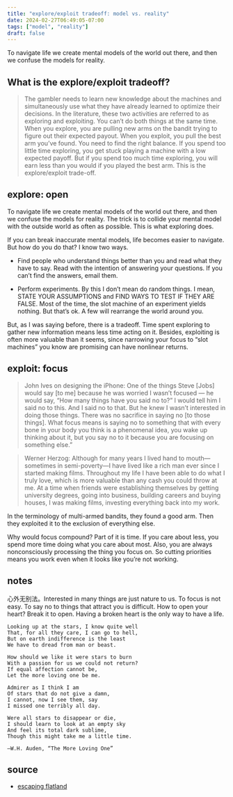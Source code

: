 ```yaml
---
title: "explore/exploit tradeoff: model vs. reality"
date: 2024-02-27T06:49:05-07:00
tags: ["model", "reality"]
draft: false
---
```


To navigate life we create mental models of the world out there, and then we confuse the models for reality.

## What is the explore/exploit tradeoff?

> The gambler needs to learn new knowledge about the machines and simultaneously use what they have already learned to optimize their decisions. In the literature, these two activities are referred to as exploring and exploiting. You can’t do both things at the same time. When you explore, you are pulling new arms on the bandit trying to figure out their expected payout. When you exploit, you pull the best arm you’ve found. You need to find the right balance. If you spend too little time exploring, you get stuck playing a machine with a low expected payoff. But if you spend too much time exploring, you will earn less than you would if you played the best arm. This is the explore/exploit trade-off.

## explore: open

To navigate life we create mental models of the world out there, and then we confuse the models for reality. The trick is to collide your mental model with the outside world as often as possible. This is what exploring does.

If you can break inaccurate mental models, life becomes easier to navigate. But how do you do that? I know two ways.

* Find people who understand things better than you and read what they have to say. Read with the intention of answering your questions. If you can’t find the answers, email them.

* Perform experiments. By this I don’t mean do random things. I mean, STATE YOUR ASSUMPTIONS and FIND WAYS TO TEST IF THEY ARE FALSE. Most of the time, the slot machine of an experiment yields nothing. But that’s ok. A few will rearrange the world around you.

But, as I was saying before, there is a tradeoff. Time spent exploring to gather new information means less time acting on it. Besides, exploiting is often more valuable than it seems, since narrowing your focus to “slot machines” you know are promising can have nonlinear returns.

## exploit: focus

> John Ives on designing the iPhone: One of the things Steve [Jobs] would say [to me] because he was worried I wasn’t focused — he would say, “How many things have you said no to?” I would tell him I said no to this. And I said no to that. But he knew I wasn’t interested in doing those things. There was no sacrifice in saying no [to those things]. What focus means is saying no to something that with every bone in your body you think is a phenomenal idea, you wake up thinking about it, but you say no to it because you are focusing on something else.”

> Werner Herzog: Although for many years I lived hand to mouth—sometimes in semi-poverty—I have lived like a rich man ever since I started making films. Throughout my life I have been able to do what I truly love, which is more valuable than any cash you could throw at me. At a time when friends were establishing themselves by getting university degrees, going into business, building careers and buying houses, I was making films, investing everything back into my work.

In the terminology of multi-armed bandits, they found a good arm. Then they exploited it to the exclusion of everything else.

Why would focus compound? Part of it is time. If you care about less, you spend more time doing what you care about most. Also, you are always nonconsciously processing the thing you focus on. So cutting priorities means you work even when it looks like you’re not working.

## notes

心外无别法。Interested in many things are just nature to us. To focus is not easy. To say no to things that attract you is difficult. How to open your heart? Break it to open. Having a broken heart is the only way to have a life. 

```
Looking up at the stars, I know quite well
That, for all they care, I can go to hell,
But on earth indifference is the least
We have to dread from man or beast.
 
How should we like it were stars to burn
With a passion for us we could not return?
If equal affection cannot be,
Let the more loving one be me.
 
Admirer as I think I am
Of stars that do not give a damn,
I cannot, now I see them, say
I missed one terribly all day.
 
Were all stars to disappear or die,
I should learn to look at an empty sky
And feel its total dark sublime,
Though this might take me a little time.
 
—W.H. Auden, “The More Loving One”
```

## source

* [escaping flatland](https://www.henrikkarlsson.xyz/p/multi-armed-bandit)

